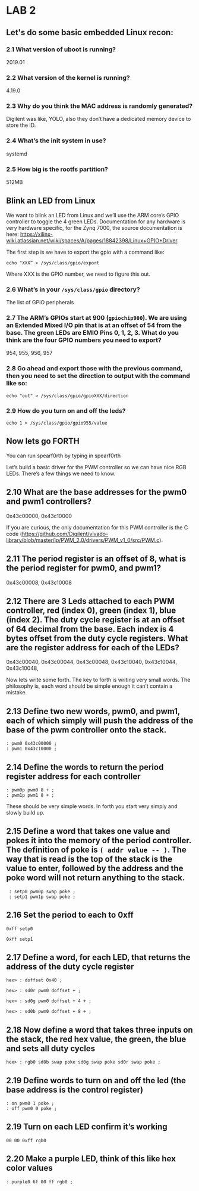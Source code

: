 # LAB 2

## Let's do some basic embedded Linux recon:


### 2.1 What version of uboot is running?

2019.01


### 2.2 What version of the kernel is running?

4.19.0


### 2.3 Why do you think the MAC address is randomly generated?

Digilent was like, YOLO, also they don’t have a dedicated memory device to store the ID.


### 2.4 What’s the init system in use?

systemd

### 2.5 How big is the rootfs partition?

512MB

## Blink an LED from Linux

We want to blink an LED from Linux and we’ll use the ARM core’s GPIO controller to toggle the 4 green LEDs. Documentation for any hardware is very hardware specific, for the Zynq 7000, the source documentation is here: https://xilinx-wiki.atlassian.net/wiki/spaces/A/pages/18842398/Linux+GPIO+Driver

The first step is we have to export the gpio with a command like:

`echo "XXX” > /sys/class/gpio/export`

Where XXX is the GPIO number, we need to figure this out.

### 2.6 What’s in your `/sys/class/gpio` directory?

The list of GPIO peripherals

### 2.7 The ARM’s GPIOs start at 900 (`gpiochip900`). We are using an Extended Mixed I/O pin that is at an offset of 54 from the base. The green LEDs are EMIO Pins 0, 1, 2, 3. What do you think are the four GPIO numbers you need to export?

954, 955, 956, 957

### 2.8 Go ahead and export those with the previous command, then you need to set the direction to output with the command like so:

`echo "out" > /sys/class/gpio/gpioXXX/direction`

### 2.9 How do you turn on and off the leds?

`echo 1 > /sys/class/gpio/gpio955/value`

## Now lets go FORTH

You can run spearf0rth by typing in spearf0rth

Let’s build a basic driver for the PWM controller so we can have nice RGB LEDs. There’s a few things we need to know.

## 2.10 What are the base addresses for the pwm0 and pwm1 controllers?

0x43c00000, 0x43c10000

If you are curious, the only documentation for this PWM controller is the C code (https://github.com/Digilent/vivado-library/blob/master/ip/PWM_2.0/drivers/PWM_v1_0/src/PWM.c). 

## 2.11 The period register is an offset of 8, what is the period register for pwm0, and pwm1?

0x43c00008, 0x43c10008


## 2.12 There are 3 Leds attached to each PWM controller, red (index 0), green (index 1), blue (index 2). The duty cycle register is at an offset of 64 decimal from the base. Each index is 4 bytes offset from the duty cycle registers. What are the register address for each of the LEDs?

0x43c00040, 0x43c00044, 0x43c00048, 0x43c10040, 0x43c10044, 0x43c10048, 


Now lets write some forth. The key to forth is writing very small words. The philosophy is, each word should be simple enough it can’t contain a mistake.

## 2.13 Define two new words, pwm0, and pwm1, each of which simply will push the address of the base of the pwm controller onto the stack.

```
: pwm0 0x43c00000 ;
: pwm1 0x43c10000 ;
```


## 2.14 Define the words to return the period register address for each controller

```
: pwm0p pwm0 8 + ;
: pwm1p pwm1 8 + ;
```


These should be very simple words. In forth you start very simply and slowly build up.

## 2.15 Define a word that takes one value and pokes it into the memory of the period controller. The definition of poke is `( addr value -- )`. The way that is read is the top of the stack is the value to enter, followed by the address and the poke word will not return anything to the stack.

```
 : setp0 pwm0p swap poke ;
 : setp1 pwm1p swap poke ;
```


## 2.16 Set the period to each to 0xff

```
0xff setp0

0xff setp1
```


## 2.17 Define a word, for each LED, that returns the address of the duty cycle register

```
hex> : doffset 0x40 ;

hex> : sd0r pwm0 doffset + ;

hex> : sd0g pwm0 doffset + 4 + ;

hex> : sd0b pwm0 doffset + 8 + ;
```



## 2.18 Now define a word that takes three inputs on the stack, the red hex value, the green, the blue and sets all duty cycles

`hex> : rgb0 sd0b swap poke sd0g swap poke sd0r swap poke ;`


## 2.19 Define words to turn on and off the led (the base address is the control register)

```
: on pwm0 1 poke ;
: off pwm0 0 poke ;
```

## 2.19 Turn on each LED confirm it’s working

`00 00 0xff rgb0`

## 2.20 Make a purple LED, think of this like hex color values

`: purple0 6f 00 ff rgb0 ;`


